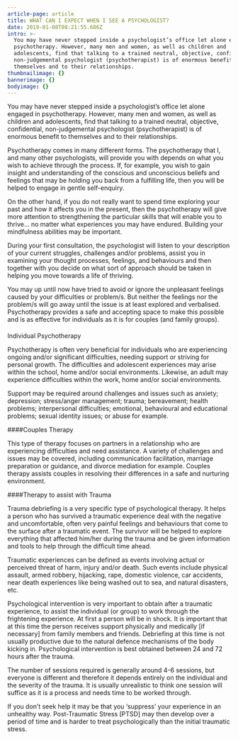 ```yaml
---
article-page: article
title: WHAT CAN I EXPECT WHEN I SEE A PSYCHOLOGIST?
date: 2019-01-08T08:21:55.686Z
intro: >-
  You may have never stepped inside a psychologist’s office let alone engaged in
  psychotherapy. However, many men and women, as well as children and
  adolescents, find that talking to a trained neutral, objective, confidential,
  non-judgemental psychologist (psychotherapist) is of enormous benefit to
  themselves and to their relationships.
thumbnailimage: {}
bannerimage: {}
bodyimage: {}
---
```

You may have never stepped inside a psychologist’s office let alone engaged in psychotherapy. However, many men and women, as well as children and adolescents, find that talking to a trained neutral, objective, confidential, non-judgemental psychologist (psychotherapist) is of enormous benefit to themselves and to their relationships.

Psychotherapy comes in many different forms. The psychotherapy that I, and many other psychologists, will provide you with depends on what you wish to achieve through the process. If, for example, you wish to gain insight and understanding of the conscious and unconscious beliefs and feelings that may be holding you back from a fulfilling life, then you will be helped to engage in gentle self-enquiry.

On the other hand, if you do not really want to spend time exploring your past and how it affects you in the present, then the psychotherapy will give more attention to strengthening the particular skills that will enable you to thrive… no matter what experiences you may have endured. Building your mindfulness abilities may be important.

During your first consultation, the psychologist will listen to your description of your current struggles, challenges and/or problems, assist you in examining your thought processes, feelings, and behaviours and then together with you decide on what sort of approach should be taken in helping you move towards a life of thriving.

You may up until now have tried to avoid or ignore the unpleasant feelings caused by your difficulties or problem/s. But neither the feelings nor the problem/s will go away until the issue is at least explored and verbalised. Psychotherapy provides a safe and accepting space to make this possible and is as effective for individuals as it is for couples (and family groups).

####Individual Psychotherapy

Psychotherapy is often very beneficial for individuals who are experiencing ongoing and/or significant difficulties, needing support or striving for personal growth. The difficulties and adolescent experiences may arise within the school, home and/or social environments. Likewise, an adult may experience difficulties within the work, home and/or social environments.

Support may be required around challenges and issues such as anxiety; depression; stress/anger management; trauma; bereavement; health problems; interpersonal difficulties; emotional, behavioural and educational problems; sexual identity issues; or abuse for example.

####Couples Therapy

This type of therapy focuses on partners in a relationship who are experiencing difficulties and need assistance. A variety of challenges and issues may be covered, including communication facilitation, marriage preparation or guidance, and divorce mediation for example. Couples therapy assists couples in resolving their differences in a safe and nurturing environment.

####Therapy to assist with Trauma 

Trauma debriefing is a very specific type of psychological therapy. It helps a person who has survived a traumatic experience deal with the negative and uncomfortable, often very painful feelings and behaviours that come to the surface after a traumatic event. The survivor will be helped to explore everything that affected him/her during the trauma and be given information and tools to help through the difficult time ahead.

Traumatic experiences can be defined as events involving actual or perceived threat of harm, injury and/or death. Such events include physical assault, armed robbery, hijacking, rape, domestic violence, car accidents, near death experiences like being washed out to sea, and natural disasters, etc.

Psychological intervention is very important to obtain after a traumatic experience, to assist the individual (or group) to work through the frightening experience. At first a person will be in shock. It is important that at this time the person receives support physically and medically \[if necessary] from family members and friends. Debriefing at this time is not usually productive due to the natural defence mechanisms of the body kicking in. Psychological intervention is best obtained between 24 and 72 hours after the trauma.

The number of sessions required is generally around 4-6 sessions, but everyone is different and therefore it depends entirely on the individual and the severity of the trauma. It is usually unrealistic to think one session will suffice as it is a process and needs time to be worked through.

If you don’t seek help it may be that you ‘suppress’ your experience in an unhealthy way. Post-Traumatic Stress \[PTSD] may then develop over a period of time and is harder to treat psychologically than the initial traumatic stress.
